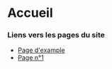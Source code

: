 # Accueil
### Liens vers les pages du site
* [Page d'example](exemple.html)
* [Page n°1](Page1.html) 